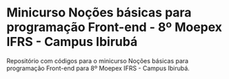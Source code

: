 # Minicurso Noções básicas para programação Front-end - 8º Moepex IFRS - Campus Ibirubá
Repositório com códigos para o minicurso Noções básicas para programação Front-end para 8º Moepex IFRS - Campus Ibirubá.